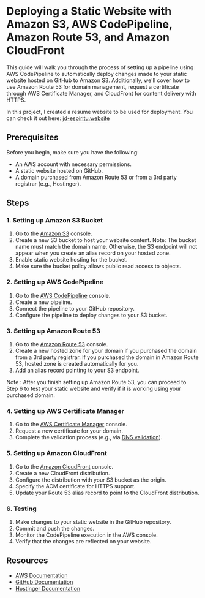 # Deploying a Static Website with Amazon S3, AWS CodePipeline, Amazon Route 53, and Amazon CloudFront

This guide will walk you through the process of setting up a pipeline using AWS CodePipeline to automatically deploy changes made to your static website hosted on GitHub to Amazon S3. Additionally, we'll cover how to use Amazon Route 53 for domain management, request a certificate through AWS Certificate Manager, and CloudFront for content delivery with HTTPS.

In this project, I created a resume website to be used for deployment. You can check it out here: [jd-espiritu.website](https://jd-espiritu.website)

## Prerequisites

Before you begin, make sure you have the following:

- An AWS account with necessary permissions.
- A static website hosted on GitHub.
- A domain purchased from Amazon Route 53 or from a 3rd party registrar (e.g., Hostinger).

## Steps

### 1. Setting up Amazon S3 Bucket

1. Go to the [Amazon S3](https://console.aws.amazon.com/s3/) console.
2. Create a new S3 bucket to host your website content.
   Note: The bucket name must match the domain name. Otherwise, the S3 endpoint will not appear when you create an alias record on your hosted zone.
3. Enable static website hosting for the bucket.
4. Make sure the bucket policy allows public read access to objects.

### 2. Setting up AWS CodePipeline

1. Go to the [AWS CodePipeline](https://console.aws.amazon.com/codesuite/codepipeline/pipelines) console.
2. Create a new pipeline.
3. Connect the pipeline to your GitHub repository.
4. Configure the pipeline to deploy changes to your S3 bucket.

### 3. Setting up Amazon Route 53

1. Go to the [Amazon Route 53](https://console.aws.amazon.com/route53/) console.
2. Create a new hosted zone for your domain if you purchased the domain from a 3rd party registrar. If you purchased the domain in Amazon Route 53, hosted zone is created automatically for you.
3. Add an alias record pointing to your S3 endpoint.
  

Note : After you finish setting up Amazon Route 53, you can proceed to Step 6 to test your static website and verify if it is working using your purchased domain.

### 4. Setting up AWS Certificate Manager

1. Go to the [AWS Certificate Manager](https://console.aws.amazon.com/acm/) console.
2. Request a new certificate for your domain.
3. Complete the validation process (e.g., via [DNS validation](https://docs.aws.amazon.com/acm/latest/userguide/dns-validation.html#setting-up-dns-validation)). 

### 5. Setting up Amazon CloudFront

1. Go to the [Amazon CloudFront](https://console.aws.amazon.com/cloudfront/) console.
2. Create a new CloudFront distribution.
3. Configure the distribution with your S3 bucket as the origin.
4. Specify the ACM certificate for HTTPS support.
5. Update your Route 53 alias record to point to the CloudFront distribution.

### 6. Testing

1. Make changes to your static website in the GitHub repository.
2. Commit and push the changes.
3. Monitor the CodePipeline execution in the AWS console.
4. Verify that the changes are reflected on your website.

## Resources

- [AWS Documentation](https://docs.aws.amazon.com/)
- [GitHub Documentation](https://docs.github.com/)
- [Hostinger Documentation](https://www.hostinger.com/tutorials)
